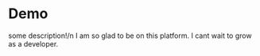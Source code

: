 # Demo

some description!/n
I am so glad to be on this platform.
I cant wait to grow as a developer.


